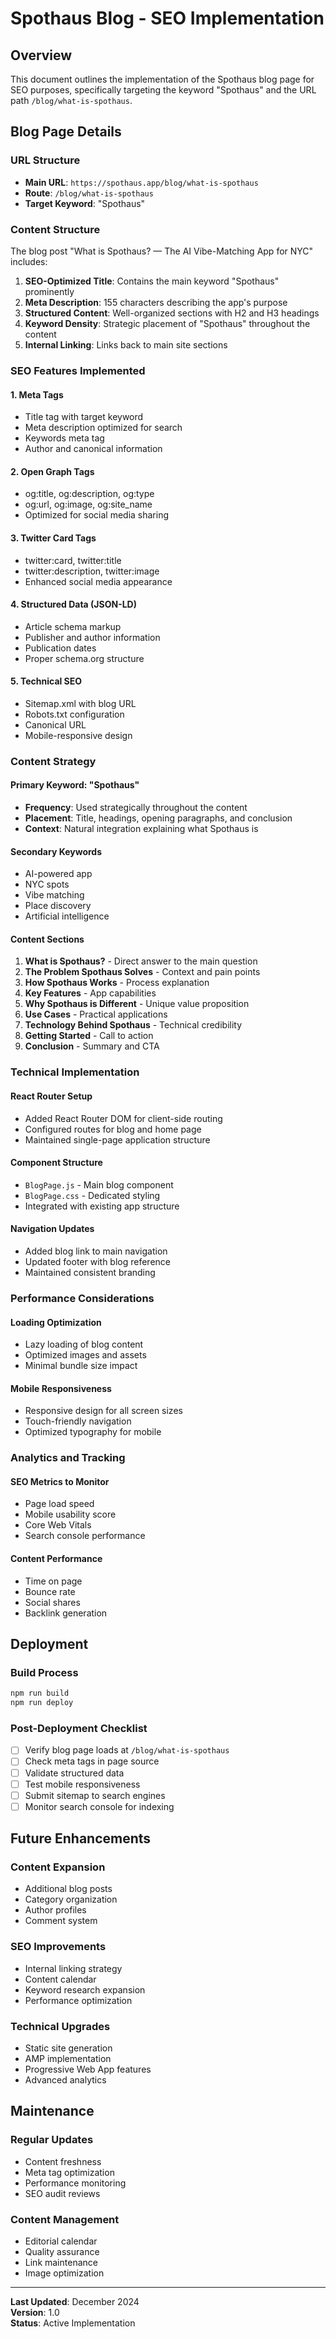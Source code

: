 # Spothaus Blog - SEO Implementation

## Overview
This document outlines the implementation of the Spothaus blog page for SEO purposes, specifically targeting the keyword "Spothaus" and the URL path `/blog/what-is-spothaus`.

## Blog Page Details

### URL Structure
- **Main URL**: `https://spothaus.app/blog/what-is-spothaus`
- **Route**: `/blog/what-is-spothaus`
- **Target Keyword**: "Spothaus"

### Content Structure
The blog post "What is Spothaus? — The AI Vibe-Matching App for NYC" includes:

1. **SEO-Optimized Title**: Contains the main keyword "Spothaus" prominently
2. **Meta Description**: 155 characters describing the app's purpose
3. **Structured Content**: Well-organized sections with H2 and H3 headings
4. **Keyword Density**: Strategic placement of "Spothaus" throughout the content
5. **Internal Linking**: Links back to main site sections

### SEO Features Implemented

#### 1. Meta Tags
- Title tag with target keyword
- Meta description optimized for search
- Keywords meta tag
- Author and canonical information

#### 2. Open Graph Tags
- og:title, og:description, og:type
- og:url, og:image, og:site_name
- Optimized for social media sharing

#### 3. Twitter Card Tags
- twitter:card, twitter:title
- twitter:description, twitter:image
- Enhanced social media appearance

#### 4. Structured Data (JSON-LD)
- Article schema markup
- Publisher and author information
- Publication dates
- Proper schema.org structure

#### 5. Technical SEO
- Sitemap.xml with blog URL
- Robots.txt configuration
- Canonical URL
- Mobile-responsive design

### Content Strategy

#### Primary Keyword: "Spothaus"
- **Frequency**: Used strategically throughout the content
- **Placement**: Title, headings, opening paragraphs, and conclusion
- **Context**: Natural integration explaining what Spothaus is

#### Secondary Keywords
- AI-powered app
- NYC spots
- Vibe matching
- Place discovery
- Artificial intelligence

#### Content Sections
1. **What is Spothaus?** - Direct answer to the main question
2. **The Problem Spothaus Solves** - Context and pain points
3. **How Spothaus Works** - Process explanation
4. **Key Features** - App capabilities
5. **Why Spothaus is Different** - Unique value proposition
6. **Use Cases** - Practical applications
7. **Technology Behind Spothaus** - Technical credibility
8. **Getting Started** - Call to action
9. **Conclusion** - Summary and CTA

### Technical Implementation

#### React Router Setup
- Added React Router DOM for client-side routing
- Configured routes for blog and home page
- Maintained single-page application structure

#### Component Structure
- `BlogPage.js` - Main blog component
- `BlogPage.css` - Dedicated styling
- Integrated with existing app structure

#### Navigation Updates
- Added blog link to main navigation
- Updated footer with blog reference
- Maintained consistent branding

### Performance Considerations

#### Loading Optimization
- Lazy loading of blog content
- Optimized images and assets
- Minimal bundle size impact

#### Mobile Responsiveness
- Responsive design for all screen sizes
- Touch-friendly navigation
- Optimized typography for mobile

### Analytics and Tracking

#### SEO Metrics to Monitor
- Page load speed
- Mobile usability score
- Core Web Vitals
- Search console performance

#### Content Performance
- Time on page
- Bounce rate
- Social shares
- Backlink generation

## Deployment

### Build Process
```bash
npm run build
npm run deploy
```

### Post-Deployment Checklist
- [ ] Verify blog page loads at `/blog/what-is-spothaus`
- [ ] Check meta tags in page source
- [ ] Validate structured data
- [ ] Test mobile responsiveness
- [ ] Submit sitemap to search engines
- [ ] Monitor search console for indexing

## Future Enhancements

### Content Expansion
- Additional blog posts
- Category organization
- Author profiles
- Comment system

### SEO Improvements
- Internal linking strategy
- Content calendar
- Keyword research expansion
- Performance optimization

### Technical Upgrades
- Static site generation
- AMP implementation
- Progressive Web App features
- Advanced analytics

## Maintenance

### Regular Updates
- Content freshness
- Meta tag optimization
- Performance monitoring
- SEO audit reviews

### Content Management
- Editorial calendar
- Quality assurance
- Link maintenance
- Image optimization

---

**Last Updated**: December 2024  
**Version**: 1.0  
**Status**: Active Implementation
